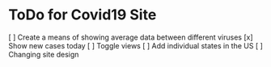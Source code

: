 # ToDo for Covid19 Site

[ ] Create a means of showing average data between different viruses
[x] Show new cases today
[ ] Toggle views
[ ] Add individual states in the US
[ ] Changing site design
